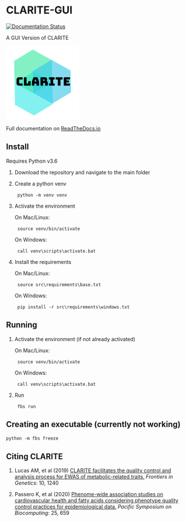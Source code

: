 # CLARITE-GUI

[![Documentation Status](https://readthedocs.org/projects/clarite-gui/badge/?version=latest)](https://clarite-gui.readthedocs.io/en/latest/?badge=latest)

A GUI Version of CLARITE

![alt text][logo]

[logo]: src/main/resources/base/images/clarite_logo.png "CLARITE Logo"

Full documentation on [ReadTheDocs.io](https://clarite-gui.readthedocs.io/en/stable/)

## Install

Requires Python v3.6

1. Download the repository and navigate to the main folder
2. Create a python venv

        python -m venv venv
    
3. Activate the environment

    On Mac/Linux:

        source venv/bin/activate

    On Windows:

        call venv\scripts\activate.bat
    
4. Install the requirements

    On Mac/Linux:

        source src\requirements\base.txt

    On Windows:

        pip install -r src\requirements\windows.txt


## Running

1. Activate the environment (if not already activated)

    On Mac/Linux:

        source venv/bin/activate

    On Windows:

        call venv\scripts\activate.bat

2. Run

        fbs run

## Creating an executable (currently not working)

    python -m fbs freeze

## Citing CLARITE

1. Lucas AM, et al (2019)
[CLARITE facilitates the quality control and analysis process for EWAS of metabolic-related traits.](https://www.frontiersin.org/article/10.3389/fgene.2019.01240)
*Frontiers in Genetics*: 10, 1240

2. Passero K, et al (2020)
[Phenome-wide association studies on cardiovascular health and fatty acids considering phenotype quality control practices for epidemiological data.](https://www.worldscientific.com/doi/abs/10.1142/9789811215636_0058)
*Pacific Symposium on Biocomputing*: 25, 659